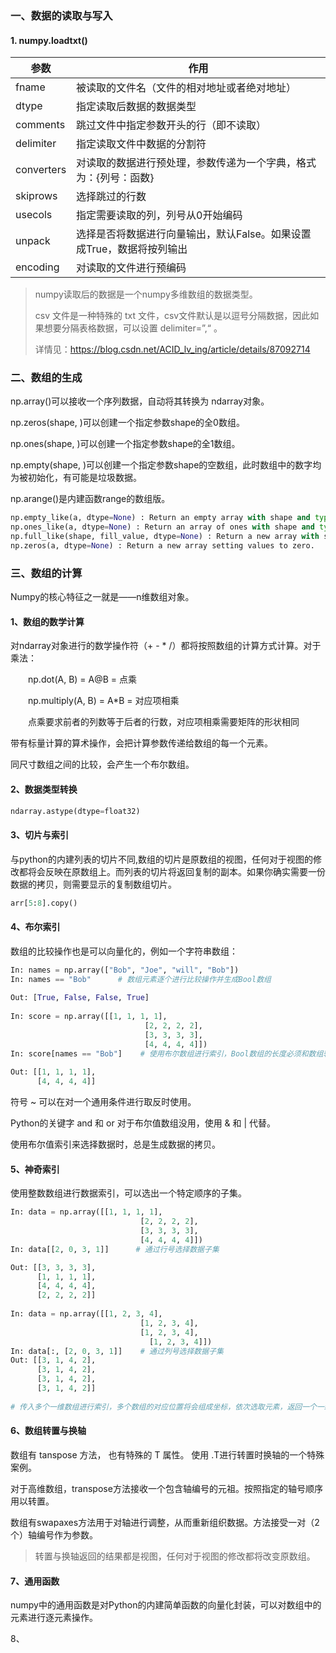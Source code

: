 ### 一、数据的读取与写入

#### 1. numpy.loadtxt()

| 参数       | 作用                                                         |
| ---------- | ------------------------------------------------------------ |
| fname      | 被读取的文件名（文件的相对地址或者绝对地址）                 |
| dtype      | 指定读取后数据的数据类型                                     |
| comments   | 跳过文件中指定参数开头的行（即不读取）                       |
| delimiter  | 指定读取文件中数据的分割符                                   |
| converters | 对读取的数据进行预处理，参数传递为一个字典，格式为：{列号：函数} |
| skiprows   | 选择跳过的行数                                               |
| usecols    | 指定需要读取的列，列号从0开始编码                            |
| unpack     | 选择是否将数据进行向量输出，默认False。如果设置成True，数据将按列输出 |
| encoding   | 对读取的文件进行预编码                                       |

> numpy读取后的数据是一个numpy多维数组的数据类型。
>
> csv 文件是一种特殊的 txt 文件，csv文件默认是以逗号分隔数据，因此如果想要分隔表格数据，可以设置 delimiter=”,“ 。
>
> 详情见：https://blog.csdn.net/ACID_lv_ing/article/details/87092714



### 二、数组的生成

np.array()可以接收一个序列数据，自动将其转换为 ndarray对象。

np.zeros(shape, )可以创建一个指定参数shape的全0数组。 

np.ones(shape, )可以创建一个指定参数shape的全1数组。

np.empty(shape, )可以创建一个指定参数shape的空数组，此时数组中的数字均为被初始化，有可能是垃圾数据。

np.arange()是内建函数range的数组版。

```python
np.empty_like(a, dtype=None) : Return an empty array with shape and type of input.
np.ones_like(a, dtype=None) : Return an array of ones with shape and type of input.
np.full_like(shape, fill_value, dtype=None) : Return a new array with shape of input filled with value.
np.zeros(a, dtype=None) : Return a new array setting values to zero.
```

### 三、数组的计算

Numpy的核心特征之一就是——n维数组对象。

#### 1、数组的数学计算

对ndarray对象进行的数学操作符（+ - * /）都将按照数组的计算方式计算。对于乘法：

　　np.dot(A, B) = A@B = 点乘

　　np.multiply(A, B) = A*B = 对应项相乘

　　点乘要求前者的列数等于后者的行数，对应项相乘需要矩阵的形状相同

带有标量计算的算术操作，会把计算参数传递给数组的每一个元素。

同尺寸数组之间的比较，会产生一个布尔数组。

#### 2、数据类型转换

```python
ndarray.astype(dtype=float32)
```

#### 3、切片与索引

与python的内建列表的切片不同,数组的切片是原数组的视图，任何对于视图的修改都将会反映在原数组上。而列表的切片将返回复制的副本。如果你确实需要一份数据的拷贝，则需要显示的复制数组切片。

```python
arr[5:8].copy()
```

#### 4、布尔索引

数组的比较操作也是可以向量化的，例如一个字符串数组：

```python
In: names = np.array(["Bob", "Joe", "will", "Bob"])
In: names == "Bob"   	# 数组元素逐个进行比较操作并生成Bool数组
  
Out: [True, False, False, True]
  
In: score = np.array([[1, 1, 1, 1],
             				  [2, 2, 2, 2],
            				  [3, 3, 3, 3],
            				  [4, 4, 4, 4]])
In: score[names == "Bob"]    # 使用布尔数组进行索引，Bool数组的长度必须和数组轴索引长度一致
 
Out: [[1, 1, 1, 1],
      [4, 4, 4, 4]]
```

符号 ~ 可以在对一个通用条件进行取反时使用。

Python的关键字 and 和 or  对于布尔值数组没用，使用 & 和 | 代替。

使用布尔值索引来选择数据时，总是生成数据的拷贝。

#### 5、神奇索引

使用整数数组进行数据索引，可以选出一个特定顺序的子集。

```python
In: data = np.array([[1, 1, 1, 1],
            				 [2, 2, 2, 2],
            				 [3, 3, 3, 3],
            				 [4, 4, 4, 4]])
In: data[[2, 0, 3, 1]]      # 通过行号选择数据子集

Out: [[3, 3, 3, 3],
      [1, 1, 1, 1],
      [4, 4, 4, 4],
      [2, 2, 2, 2]]
  
In: data = np.array([[1, 2, 3, 4],
           					 [1, 2, 3, 4],
           					 [1, 2, 3, 4],
         					   [1, 2, 3, 4]])
In: data[:, [2, 0, 3, 1]]    # 通过列号选择数据子集
Out: [[3, 1, 4, 2],
      [3, 1, 4, 2],
      [3, 1, 4, 2],
      [3, 1, 4, 2]]
  
# 传入多个一维数组进行索引，多个数组的对应位置将会组成坐标，依次选取元素，返回一个一维数组
```

#### 6、数组转置与换轴

数组有 tanspose 方法， 也有特殊的 T 属性。 使用 .T进行转置时换轴的一个特殊案例。

对于高维数组，transpose方法接收一个包含轴编号的元祖。按照指定的轴号顺序用以转置。

数组有swapaxes方法用于对轴进行调整，从而重新组织数据。方法接受一对（2个）轴编号作为参数。

> 转置与换轴返回的结果都是视图，任何对于视图的修改都将改变原数组。

#### 7、通用函数

numpy中的通用函数是对Python的内建简单函数的向量化封装，可以对数组中的元素进行逐元素操作。

8、